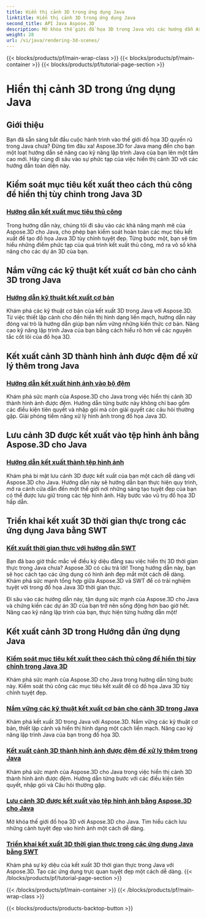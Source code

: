 ```yaml
---
title: Hiển thị cảnh 3D trong ứng dụng Java
linktitle: Hiển thị cảnh 3D trong ứng dụng Java
second_title: API Java Aspose.3D
description: Mở khóa thế giới đồ họa 3D trong Java với các hướng dẫn Aspose.3D. Nắm vững cách kết xuất thủ công, các kỹ thuật cơ bản, xử lý hình ảnh và kết xuất theo thời gian thực một cách dễ dàng.
weight: 28
url: /vi/java/rendering-3d-scenes/
---
```


{{< blocks/products/pf/main-wrap-class >}}
{{< blocks/products/pf/main-container >}}
{{< blocks/products/pf/tutorial-page-section >}}

# Hiển thị cảnh 3D trong ứng dụng Java

## Giới thiệu

Bạn đã sẵn sàng bắt đầu cuộc hành trình vào thế giới đồ họa 3D quyến rũ trong Java chưa? Đừng tìm đâu xa! Aspose.3D for Java mang đến cho bạn một loạt hướng dẫn sẽ nâng cao kỹ năng lập trình Java của bạn lên một tầm cao mới. Hãy cùng đi sâu vào sự phức tạp của việc hiển thị cảnh 3D với các hướng dẫn toàn diện này.

## Kiểm soát mục tiêu kết xuất theo cách thủ công để hiển thị tùy chỉnh trong Java 3D
### [Hướng dẫn kết xuất mục tiêu thủ công](./manual-render-targets/)

Trong hướng dẫn này, chúng tôi đi sâu vào các khả năng mạnh mẽ của Aspose.3D cho Java, cho phép bạn kiểm soát hoàn toàn các mục tiêu kết xuất để tạo đồ họa Java 3D tùy chỉnh tuyệt đẹp. Từng bước một, bạn sẽ tìm hiểu những điểm phức tạp của quá trình kết xuất thủ công, mở ra vô số khả năng cho các dự án 3D của bạn.

## Nắm vững các kỹ thuật kết xuất cơ bản cho cảnh 3D trong Java
### [Hướng dẫn kỹ thuật kết xuất cơ bản](./basic-rendering/)

Khám phá các kỹ thuật cơ bản của kết xuất 3D trong Java với Aspose.3D. Từ việc thiết lập cảnh cho đến hiển thị hình dạng liền mạch, hướng dẫn này đóng vai trò là hướng dẫn giúp bạn nắm vững những kiến thức cơ bản. Nâng cao kỹ năng lập trình Java của bạn bằng cách hiểu rõ hơn về các nguyên tắc cốt lõi của đồ họa 3D.

## Kết xuất cảnh 3D thành hình ảnh được đệm để xử lý thêm trong Java
### [Hướng dẫn kết xuất hình ảnh vào bộ đệm](./render-to-buffered-image/)

Khám phá sức mạnh của Aspose.3D cho Java trong việc hiển thị cảnh 3D thành hình ảnh được đệm. Hướng dẫn từng bước này không chỉ bao gồm các điều kiện tiên quyết và nhập gói mà còn giải quyết các câu hỏi thường gặp. Giải phóng tiềm năng xử lý hình ảnh trong đồ họa Java 3D.

## Lưu cảnh 3D được kết xuất vào tệp hình ảnh bằng Aspose.3D cho Java
### [Hướng dẫn kết xuất thành tệp hình ảnh](./render-to-file/)

Khám phá bí mật lưu cảnh 3D được kết xuất của bạn một cách dễ dàng với Aspose.3D cho Java. Hướng dẫn này sẽ hướng dẫn bạn thực hiện quy trình, mở ra cánh cửa dẫn đến một thế giới nơi những sáng tạo tuyệt đẹp của bạn có thể được lưu giữ trong các tệp hình ảnh. Hãy bước vào vũ trụ đồ họa 3D hấp dẫn.

## Triển khai kết xuất 3D thời gian thực trong các ứng dụng Java bằng SWT
### [Kết xuất thời gian thực với hướng dẫn SWT](./real-time-rendering-swt/)

Bạn đã bao giờ thắc mắc về điều kỳ diệu đằng sau việc hiển thị 3D thời gian thực trong Java chưa? Aspose.3D có câu trả lời! Trong hướng dẫn này, bạn sẽ học cách tạo các ứng dụng có hình ảnh đẹp mắt một cách dễ dàng. Khám phá sức mạnh tổng hợp giữa Aspose.3D và SWT để có trải nghiệm tuyệt vời trong đồ họa Java 3D thời gian thực.

Đi sâu vào các hướng dẫn này, tận dụng sức mạnh của Aspose.3D cho Java và chứng kiến các dự án 3D của bạn trở nên sống động hơn bao giờ hết. Nâng cao kỹ năng lập trình của bạn, thực hiện từng hướng dẫn một!
## Kết xuất cảnh 3D trong Hướng dẫn ứng dụng Java
### [Kiểm soát mục tiêu kết xuất theo cách thủ công để hiển thị tùy chỉnh trong Java 3D](./manual-render-targets/)
Khám phá sức mạnh của Aspose.3D cho Java trong hướng dẫn từng bước này. Kiểm soát thủ công các mục tiêu kết xuất để có đồ họa Java 3D tùy chỉnh tuyệt đẹp.
### [Nắm vững các kỹ thuật kết xuất cơ bản cho cảnh 3D trong Java](./basic-rendering/)
Khám phá kết xuất 3D trong Java với Aspose.3D. Nắm vững các kỹ thuật cơ bản, thiết lập cảnh và hiển thị hình dạng một cách liền mạch. Nâng cao kỹ năng lập trình Java của bạn trong đồ họa 3D.
### [Kết xuất cảnh 3D thành hình ảnh được đệm để xử lý thêm trong Java](./render-to-buffered-image/)
Khám phá sức mạnh của Aspose.3D cho Java trong việc hiển thị cảnh 3D thành hình ảnh được đệm. Hướng dẫn từng bước với các điều kiện tiên quyết, nhập gói và Câu hỏi thường gặp.
### [Lưu cảnh 3D được kết xuất vào tệp hình ảnh bằng Aspose.3D cho Java](./render-to-file/)
Mở khóa thế giới đồ họa 3D với Aspose.3D cho Java. Tìm hiểu cách lưu những cảnh tuyệt đẹp vào hình ảnh một cách dễ dàng.
### [Triển khai kết xuất 3D thời gian thực trong các ứng dụng Java bằng SWT](./real-time-rendering-swt/)
Khám phá sự kỳ diệu của kết xuất 3D thời gian thực trong Java với Aspose.3D. Tạo các ứng dụng trực quan tuyệt đẹp một cách dễ dàng.
{{< /blocks/products/pf/tutorial-page-section >}}

{{< /blocks/products/pf/main-container >}}
{{< /blocks/products/pf/main-wrap-class >}}

{{< blocks/products/products-backtop-button >}}
